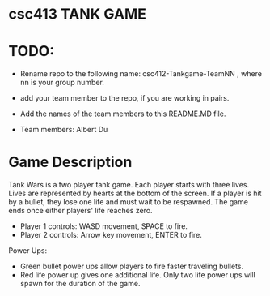 # csc413 TANK GAME

# TODO:

- Rename repo to the following name: csc412-Tankgame-TeamNN , where nn is your group number.

- add your team member to the repo, if you are working in pairs.

- Add the names of the team members to this README.MD file.

- Team members: Albert Du

# Game Description
Tank Wars is a two player tank game. Each player starts with three lives. Lives are represented by hearts at the bottom of the screen. If a player is hit by a bullet, they lose one life and must wait to be respawned. The game ends once either players' life reaches zero. 

- Player 1 controls: WASD movement, SPACE to fire.
- Player 2 controls: Arrow key movement, ENTER to fire. 

Power Ups: 
- Green bullet power ups allow players to fire faster traveling bullets.
- Red life power up gives one additional life. Only two life power ups will spawn for the duration of the game.
